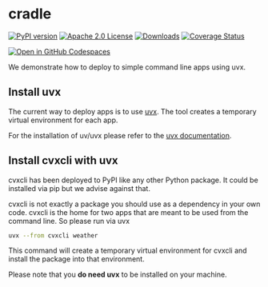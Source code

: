 # cradle

[![PyPI version](https://badge.fury.io/py/cradle.svg)](https://badge.fury.io/py/cradle)
[![Apache 2.0 License](https://img.shields.io/badge/License-APACHEv2-brightgreen.svg)](https://github.com/cvxgrp/cradle/blob/master/LICENSE)
[![Downloads](https://static.pepy.tech/personalized-badge/cradle?period=month&units=international_system&left_color=black&right_color=orange&left_text=PyPI%20downloads%20per%20month)](https://pepy.tech/project/cradle)
[![Coverage Status](https://coveralls.io/repos/github/cvxgrp/cradle/badge.png?branch=main)](https://coveralls.io/github/cvxgrp/cradle?branch=main)

[![Open in GitHub Codespaces](https://github.com/codespaces/badge.svg)](https://codespaces.new/cvxgrp/cradle)

We demonstrate how to deploy to simple command line apps using uvx.

## Install uvx

The current way to deploy apps is to use [uvx](https://docs.astral.sh/uv/guides/tools/).
The tool creates a temporary virtual environment for each app.

For the installation of uv/uvx please refer to the [uvx documentation](https://docs.astral.sh/uv/getting-started/installation/).

## Install cvxcli with uvx

cvxcli has been deployed to PyPI like any other Python package. It could be
installed via pip but we advise against that.

cvxcli is not exactly a package you should use as a dependency in your own code.
cvxcli is the home for two apps that are meant to be used from the command line.
So please run via uvx

```bash
uvx --from cvxcli weather
```

This command will create a temporary virtual environment for cvxcli
and install the package into that environment.

Please note that you **do need uvx** to be installed on your machine.
